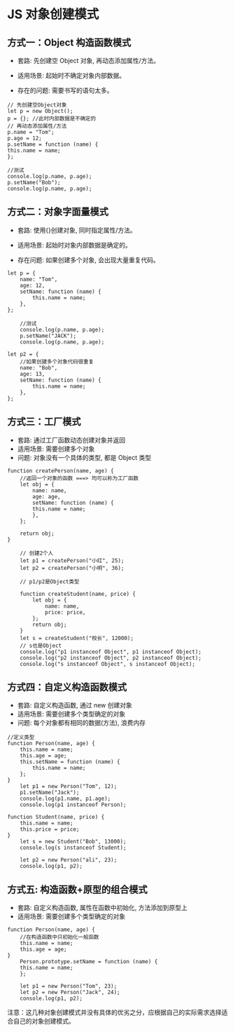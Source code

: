 # JS 对象创建模式

## 方式一：Object 构造函数模式

- 套路: 先创建空 Object 对象, 再动态添加属性/方法。

- 适用场景: 起始时不确定对象内部数据。

- 存在的问题: 需要书写的语句太多。

```
// 先创建空Object对象
let p = new Object();
p = {}; //此时内部数据是不确定的
// 再动态添加属性/方法
p.name = "Tom";
p.age = 12;
p.setName = function (name) {
this.name = name;
};

//测试
console.log(p.name, p.age);
p.setName("Bob");
console.log(p.name, p.age);
```

## 方式二：对象字面量模式

- 套路: 使用{}创建对象, 同时指定属性/方法。

- 适用场景: 起始时对象内部数据是确定的。

- 存在问题: 如果创建多个对象, 会出现大量重复代码。

```
let p = {
    name: "Tom",
    age: 12,
    setName: function (name) {
        this.name = name;
    },
};

    //测试
    console.log(p.name, p.age);
    p.setName("JACK");
    console.log(p.name, p.age);

let p2 = {
    //如果创建多个对象代码很重复
    name: "Bob",
    age: 13,
    setName: function (name) {
        this.name = name;
    },
};
```

## 方式三：工厂模式

- 套路: 通过工厂函数动态创建对象并返回
- 适用场景: 需要创建多个对象
- 问题: 对象没有一个具体的类型, 都是 Object 类型

```
function createPerson(name, age) {
    //返回一个对象的函数 ===> 均可以称为工厂函数
    let obj = {
        name: name,
        age: age,
        setName: function (name) {
        this.name = name;
        },
    };

    return obj;
}

    // 创建2个人
    let p1 = createPerson("小红", 25);
    let p2 = createPerson("小明", 36);

    // p1/p2是Object类型

    function createStudent(name, price) {
        let obj = {
            name: name,
            price: price,
        };
        return obj;
    }
    let s = createStudent("校长", 12000);
    // s也是Object
    console.log("p1 instanceof Object", p1 instanceof Object);
    console.log("p2 instanceof Object", p2 instanceof Object);
    console.log("s instanceof Object", s instanceof Object);
```

## 方式四：自定义构造函数模式

- 套路: 自定义构造函数, 通过 new 创建对象
- 适用场景: 需要创建多个类型确定的对象
- 问题: 每个对象都有相同的数据(方法), 浪费内存

```
//定义类型
function Person(name, age) {
    this.name = name;
    this.age = age;
    this.setName = function (name) {
        this.name = name;
    };
}
    let p1 = new Person("Tom", 12);
    p1.setName("Jack");
    console.log(p1.name, p1.age);
    console.log(p1 instanceof Person);

function Student(name, price) {
    this.name = name;
    this.price = price;
}
    let s = new Student("Bob", 13000);
    console.log(s instanceof Student);

    let p2 = new Person("ali", 23);
    console.log(p1, p2);
```

## 方式五: 构造函数+原型的组合模式

- 套路: 自定义构造函数, 属性在函数中初始化, 方法添加到原型上
- 适用场景: 需要创建多个类型确定的对象

```
function Person(name, age) {
    //在构造函数中只初始化一般函数
    this.name = name;
    this.age = age;
}
    Person.prototype.setName = function (name) {
    this.name = name;
    };

    let p1 = new Person("Tom", 23);
    let p2 = new Person("Jack", 24);
    console.log(p1, p2);
```

注意：这几种对象创建模式并没有具体的优劣之分，应根据自己的实际需求选择适合自己的对象创建模式。
